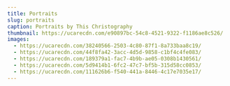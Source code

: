 ```yaml
---
title: Portraits
slug: portraits
caption: Portraits by This Christography
thumbnail: https://ucarecdn.com/e90897bc-54c8-4521-9322-f1186ae8c526/
images:
  - https://ucarecdn.com/38240566-2503-4c80-87f1-8a733baa8c19/
  - https://ucarecdn.com/44f8fa42-3acc-4d5d-9858-c1bf4c4fe083/
  - https://ucarecdn.com/189379a1-fac7-4b9b-ae05-0308b1430561/
  - https://ucarecdn.com/5d9414b1-6fc2-47c7-bf5b-315d58cc0853/
  - https://ucarecdn.com/111626b6-f540-441a-8446-4c17e7035e17/
---
```

